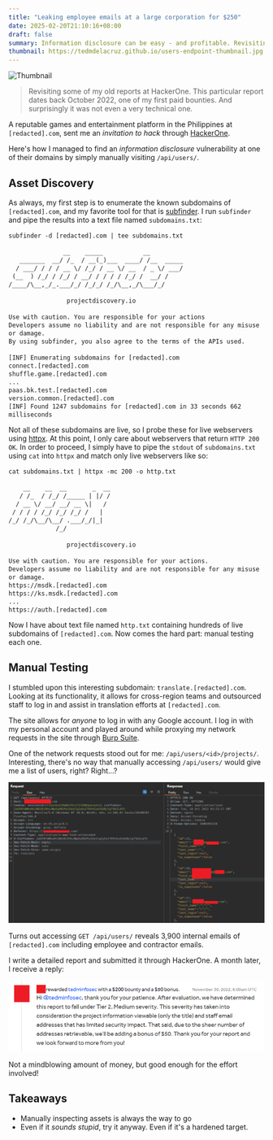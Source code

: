 ```yaml
---
title: "Leaking employee emails at a large corporation for $250"
date: 2025-02-20T21:10:16+08:00
draft: false
summary: Information disclosure can be easy - and profitable. Revisiting one of my first paid bounties.
thumbnail: https://tedmdelacruz.github.io/users-endpoint-thumbnail.jpg
---
```


![Thumbnail](/users-endpoint-thumbnail.jpg)

> Revisiting some of my old reports at HackerOne. This particular report dates back October 2022, one of my first paid bounties. And surprisingly it was not even a very technical one.

A reputable games and entertainment platform in the Philippines at `[redacted].com`, sent me an _invitation to hack_ through [HackerOne](https://hackerone.com).

Here's how I managed to find an _information disclosure_ vulnerability at one of their domains by simply manually visiting `/api/users/`.

## Asset Discovery

As always, my first step is to enumerate the known subdomains of `[redacted].com`, and my favorite tool for that is [subfinder](https://github.com/projectdiscovery/subfinder). I run `subfinder` and pipe the results into a text file named `subdomains.txt`:

```plaintext
subfinder -d [redacted].com | tee subdomains.txt

               __    _____           __
   _______  __/ /_  / __(_)___  ____/ /__  _____
  / ___/ / / / __ \/ /_/ / __ \/ __  / _ \/ ___/
 (__  ) /_/ / /_/ / __/ / / / / /_/ /  __/ /
/____/\__,_/_.___/_/ /_/_/ /_/\__,_/\___/_/

                projectdiscovery.io

Use with caution. You are responsible for your actions
Developers assume no liability and are not responsible for any misuse or damage.
By using subfinder, you also agree to the terms of the APIs used.

[INF] Enumerating subdomains for [redacted].com
connect.[redacted].com
shuffle.game.[redacted].com
...
paas.bk.test.[redacted].com
version.common.[redacted].com
[INF] Found 1247 subdomains for [redacted].com in 33 seconds 662 milliseconds
```

Not all of these subdomains are live, so I probe these for live webservers using [httpx](https://github.com/projectdiscovery/httpx). At this point, I only care about webservers that return `HTTP 200 OK`. In order to proceed, I simply have to pipe the `stdout` of `subdomains.txt` using `cat` into `httpx` and match only live webservers like so:

```plaintext
cat subdomains.txt | httpx -mc 200 -o http.txt

    __    __  __       _  __
   / /_  / /_/ /_____ | |/ /
  / __ \/ __/ __/ __ \|   /
 / / / / /_/ /_/ /_/ /   |
/_/ /_/\__/\__/ .___/_/|_|
             /_/              

                projectdiscovery.io

Use with caution. You are responsible for your actions.
Developers assume no liability and are not responsible for any misuse or damage.
https://msdk.[redacted].com
https://ks.msdk.[redacted].com
...
https://auth.[redacted].com
```

Now I have about text file named `http.txt` containing hundreds of live subdomains of `[redacted].com`. Now comes the hard part: manual testing each one.

## Manual Testing

I stumbled upon this interesting subdomain: `translate.[redacted].com`. Looking at its functionality, it allows for cross-region teams and outsourced staff to log in and assist in translation efforts at `[redacted].com`.

The site allows for _anyone_ to log in with any Google account. I log in with my personal account and played around while proxying my network requests in the site through [Burp Suite](https://portswigger.net/burp).

One of the network requests stood out for me: `/api/users/<id>/projects/`. Interesting, there's no way that manually accessing `/api/users/` would give me a list of users, right? Right...?

![users endpoint](/users-endpoint.PNG)

Turns out accessing `GET /api/users/` reveals 3,900 internal emails of `[redacted].com` including employee and contractor emails.

I write a detailed report and submitted it through HackerOne. A month later, I receive a reply:

![reward](/users-endpoint-reward.PNG)

Not a mindblowing amount of money, but good enough for the effort involved!

## Takeaways
- Manually inspecting assets is always the way to go
- Even if it _sounds stupid_, try it anyway. Even if it's a hardened target.